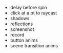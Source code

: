 - delay before spin
- click at a pt to raycast
- shadows
- reflections
- screenshot
- record
- button anims
- scene transition anims